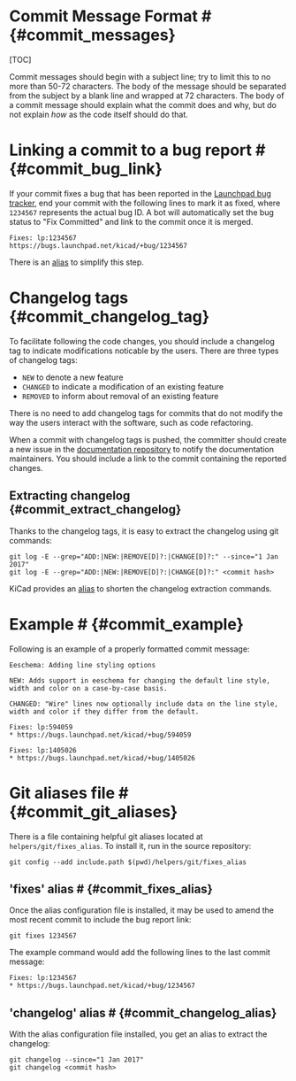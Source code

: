 # Commit Message Format # {#commit_messages}

[TOC]

Commit messages should begin with a subject line; try to limit this to no more
than 50-72 characters. The body of the message should be separated from the
subject by a blank line and wrapped at 72 characters. The body of a commit
message should explain what the commit does and why, but do not explain *how*
as the code itself should do that.

# Linking a commit to a bug report # {#commit_bug_link}

If your commit fixes a bug that has been reported in the [Launchpad bug
tracker](https://bugs.launchpad.net/kicad/+bugs), end your commit with the
following lines to mark it as fixed, where `1234567` represents the actual
bug ID. A bot will automatically set the bug status to "Fix Committed" and link
to the commit once it is merged.

    Fixes: lp:1234567
    https://bugs.launchpad.net/kicad/+bug/1234567

There is an [alias](#commit_fixes_alias) to simplify this step.

# Changelog tags {#commit_changelog_tag}

To facilitate following the code changes, you should include a changelog tag to
indicate modifications noticable by the users. There are three types of
changelog tags:

- `NEW` to denote a new feature
- `CHANGED` to indicate a modification of an existing feature
- `REMOVED` to inform about removal of an existing feature

There is no need to add changelog tags for commits that do not modify the way
the users interact with the software, such as code refactoring.

When a commit with changelog tags is pushed, the committer should create a new
issue in the [documentation
repository](http://github.com/KiCad/kicad-doc/issues) to notify the
documentation maintainers. You should include a link to the commit containing
the reported changes.

## Extracting changelog {#commit_extract_changelog}

Thanks to the changelog tags, it is easy to extract the changelog using git
commands:

    git log -E --grep="ADD:|NEW:|REMOVE[D]?:|CHANGE[D]?:" --since="1 Jan 2017"
    git log -E --grep="ADD:|NEW:|REMOVE[D]?:|CHANGE[D]?:" <commit hash>

KiCad provides an [alias](#commit_changelog_alias) to shorten the
changelog extraction commands.

# Example # {#commit_example}

Following is an example of a properly formatted commit message:

    Eeschema: Adding line styling options
    
    NEW: Adds support in eeschema for changing the default line style,
    width and color on a case-by-case basis.
    
    CHANGED: "Wire" lines now optionally include data on the line style,
    width and color if they differ from the default.
    
    Fixes: lp:594059
    * https://bugs.launchpad.net/kicad/+bug/594059
    
    Fixes: lp:1405026
    * https://bugs.launchpad.net/kicad/+bug/1405026

# Git aliases file # {#commit_git_aliases}

There is a file containing helpful git aliases located at
`helpers/git/fixes_alias`. To install it, run in the source repository:

    git config --add include.path $(pwd)/helpers/git/fixes_alias

## 'fixes' alias # {#commit_fixes_alias}

Once the alias configuration file is installed, it may be used to amend the
most recent commit to include the bug report link:

    git fixes 1234567

The example command would add the following lines to the last commit message:

    Fixes: lp:1234567
    * https://bugs.launchpad.net/kicad/+bug/1234567

## 'changelog' alias # {#commit_changelog_alias}

With the alias configuration file installed, you get an alias to extract the changelog:

    git changelog --since="1 Jan 2017"
    git changelog <commit hash>
